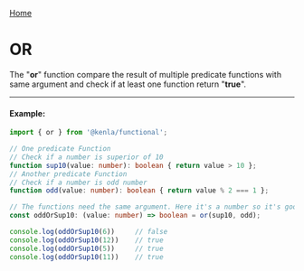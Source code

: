 [Home](./../../README.md)

# OR

The "**or**" function compare the result of multiple predicate functions with same argument and check if at least one function return "**true**".

--------------
#### Example:
``` typescript
import { or } from '@kenla/functional';

// One predicate Function
// Check if a number is superior of 10
function sup10(value: number): boolean { return value > 10 };
// Another predicate Function
// Check if a number is odd number
function odd(value: number): boolean { return value % 2 === 1 };

// The functions need the same argument. Here it's a number so it's good
const oddOrSup10: (value: number) => boolean = or(sup10, odd);

console.log(oddOrSup10(6))     // false
console.log(oddOrSup10(12))    // true
console.log(oddOrSup10(5))     // true
console.log(oddOrSup10(11))    // true
```
